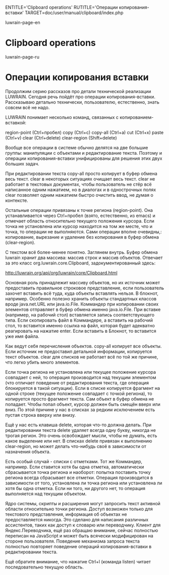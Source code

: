 
ENTITLE='Clipboard operations'
RUTITLE='Операции копирования-вставки'
TARGET=doc/user/manual/clipboard/index.php

luwrain-page-en

# Clipboard operations

luwrain-page-ru

# Операции копирования вставки

Продолжим серию рассказов про детали технической реализации
LUWRAIN. Сегодня речь пойдёт про операции
копирования-вставки. Рассказываю детально технически, пользователю,
естественно, знать совсем всё не надо.

LUWRAIN понимает несколько команд, связанных с копированием-вставкой:

region-point (Ctrl+пробел)
copy (Ctrl+c)
copy-all (Ctrl+a)
cut (Ctrl+x)
paste (Ctrl+v)
clear (Ctrl+delete)
clear-region (Shift+delete)

Вообще все операции в системе обычно делятся на две большие группы:
манипуляции с объектами и редактирование текста. Поэтому и операции
копирования-вставки унифицированы для решения этих двух больших задач.

При редактировании текста copy-all просто копирует в буфер обмена весь
текст. clear в некоторых ситуациях очищает весь текст. clear не работает
в текстовых документах, чтобы пользователь не стёр всё написанное одним
нажатием, но в диалогах и в однострочных полях clear позволяет одним
нажатием быстро очистить ввод, не думая о контексте.

Остальные операции привязаны к точке региона (region-point). Она
устанавливается через Ctrl+пробел (взято, естественно, из emacs) и
отмечает область относительно текущего положения курсора. Если точка не
установлена или курсор находится на том же месте, что и точка, то
операции не выполняются. Сами операции вполне очевидны,: копирование,
вырезание и удаление без копирования в буфер обмена (clear-region).

С текстом всё более-менее понятно. Заглянем внутрь. Буфер обмена luwrain
хранит два массива: массив строк и массив объектов. Отвечает за это
класс org.luwrain.core.Clipboard, задокументированный здесь: 

http://luwrain.org/api/org/luwrain/core/Clipboard.html

Основная роль принадлежит массиву объектов, но их источник может
предоставить правильное строковое представление, если пользователь
захочет вставить всё туда, куда объекты вставлять нельзя. В блокнот,
например. Особенно полезно хранить объекты стандартных классов вроде
java.net.URL или java.io.File. Коммандер при копировании своих элементов
отправляет в буфер обмена именно java.io.File. При вставке (например, на
рабочий стол) вставляется запись соответствующего типа. Если скопировать
файл в Коммандере, а вставить на рабочий стол, то вставится именно
ссылка на файл, которая будет адекватно реагировать на нажатие
enter. Если вставить в Блокнот, то вставится уже имя файла.

Как ведут себя перечисления объектов. copy-all копирует все
объекты. Если источник не предоставил детальной информации, копируется
текст объектов. clear для списков не работает всё по той же причине, что
легко убить много элементов.

Если точка региона не установлена или текущее положение курсора
совпадает с ней, то операция производится над текущим элементом (что
отличает поведение от редактирования текста, где операция блокируется в
такой ситуации). Если в списке копируется фрагмент на одной строке
(текущее положение совпадает с точкой региона), то копируется просто
фрагмент текста. Сам объект в буфер обмена не попадает. Чтобы попал
объект, курсор должен быть смещён вверх или вниз. По этой причине у нас
в списках за редким исключением есть пустая строка вверху или внизу.

Ещё у нас есть клавиша delete, которая что-то должна делать. При
редактировании текста delete удаляет всегда одну букву, никогда не
трогая регион. Это очень освобождает мысли, чтобы не думать, есть какое
выделение или нет. В списках delete привязан к выполнению clear-region,
но может делать что-нибудь своё в зависимости от назначения объекта.

Есть особый случай - списки с отметками. Тот же Коммандер,
например. Если ставится хотя бы одна отметка, автоматически сбрасывается
точка региона и наоборот: попытка поставить точку региона всегда
сбрасывает все отметки. Операция производится в зависимости от того,
установлена ли точка региона или установлена ли хотя бы одна
отметка. Если ни того, ни другого нет, то операция выполняется над
текущим объектом.

Ядро системы, скрипты и расширения могут запросить текст активной
области относительно точки региона. Доступ возможен только для
текстового представления, информация об объектах не предоставляется
никогда. Это сделано для написания различных ассистентов, таких как
доступ к словарю или переводчику. Клиент для Яндекс.Переводчика, ещё раз
обращаю внимание, сейчас полностью переписан на JavaScript и может быть
всячески модифицирован на стороне пользователя. Поведение механизма
запроса текста полностью повторяет поведение операций
копирования-вставки в редактировании текста.

Ещё обратите внимание, что нажатие Ctrl+l (команда listen) читает
последовательно текущую область.
